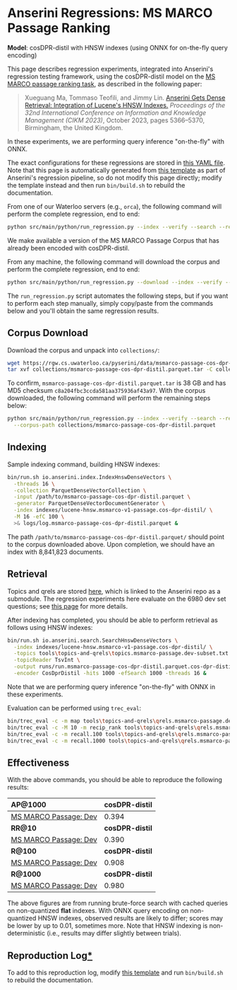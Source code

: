 # Anserini Regressions: MS MARCO Passage Ranking

**Model**: cosDPR-distil with HNSW indexes (using ONNX for on-the-fly query encoding)

This page describes regression experiments, integrated into Anserini's regression testing framework, using the cosDPR-distil model on the [MS MARCO passage ranking task](https://github.com/microsoft/MSMARCO-Passage-Ranking), as described in the following paper:

> Xueguang Ma, Tommaso Teofili, and Jimmy Lin. [Anserini Gets Dense Retrieval: Integration of Lucene's HNSW Indexes.](https://dl.acm.org/doi/10.1145/3583780.3615112) _Proceedings of the 32nd International Conference on Information and Knowledge Management (CIKM 2023)_, October 2023, pages 5366–5370, Birmingham, the United Kingdom.

In these experiments, we are performing query inference "on-the-fly" with ONNX.

The exact configurations for these regressions are stored in [this YAML file](../../src/main/resources/regression/msmarco-v1-passage.cos-dpr-distil.parquet.hnsw.onnx.yaml).
Note that this page is automatically generated from [this template](../../src/main/resources/docgen/templates/msmarco-v1-passage.cos-dpr-distil.parquet.hnsw.onnx.template) as part of Anserini's regression pipeline, so do not modify this page directly; modify the template instead and then run `bin/build.sh` to rebuild the documentation.

From one of our Waterloo servers (e.g., `orca`), the following command will perform the complete regression, end to end:

```bash
python src/main/python/run_regression.py --index --verify --search --regression msmarco-v1-passage.cos-dpr-distil.parquet.hnsw.onnx
```

We make available a version of the MS MARCO Passage Corpus that has already been encoded with cosDPR-distil.

From any machine, the following command will download the corpus and perform the complete regression, end to end:

```bash
python src/main/python/run_regression.py --download --index --verify --search --regression msmarco-v1-passage.cos-dpr-distil.parquet.hnsw.onnx
```

The `run_regression.py` script automates the following steps, but if you want to perform each step manually, simply copy/paste from the commands below and you'll obtain the same regression results.

## Corpus Download

Download the corpus and unpack into `collections/`:

```bash
wget https://rgw.cs.uwaterloo.ca/pyserini/data/msmarco-passage-cos-dpr-distil.parquet.tar -P collections/
tar xvf collections/msmarco-passage-cos-dpr-distil.parquet.tar -C collections/
```

To confirm, `msmarco-passage-cos-dpr-distil.parquet.tar` is 38 GB and has MD5 checksum `c8a204fbc3ccda581aa375936af43a97`.
With the corpus downloaded, the following command will perform the remaining steps below:

```bash
python src/main/python/run_regression.py --index --verify --search --regression msmarco-v1-passage.cos-dpr-distil.parquet.hnsw.onnx \
  --corpus-path collections/msmarco-passage-cos-dpr-distil.parquet
```

## Indexing

Sample indexing command, building HNSW indexes:

```bash
bin/run.sh io.anserini.index.IndexHnswDenseVectors \
  -threads 16 \
  -collection ParquetDenseVectorCollection \
  -input /path/to/msmarco-passage-cos-dpr-distil.parquet \
  -generator ParquetDenseVectorDocumentGenerator \
  -index indexes/lucene-hnsw.msmarco-v1-passage.cos-dpr-distil/ \
  -M 16 -efC 100 \
  >& logs/log.msmarco-passage-cos-dpr-distil.parquet &
```

The path `/path/to/msmarco-passage-cos-dpr-distil.parquet/` should point to the corpus downloaded above.
Upon completion, we should have an index with 8,841,823 documents.

## Retrieval

Topics and qrels are stored [here](https://github.com/castorini/anserini-tools/tree/master/topics-and-qrels), which is linked to the Anserini repo as a submodule.
The regression experiments here evaluate on the 6980 dev set questions; see [this page](../../docs/experiments-msmarco-passage.md) for more details.

After indexing has completed, you should be able to perform retrieval as follows using HNSW indexes:

```bash
bin/run.sh io.anserini.search.SearchHnswDenseVectors \
  -index indexes/lucene-hnsw.msmarco-v1-passage.cos-dpr-distil/ \
  -topics tools\topics-and-qrels\topics.msmarco-passage.dev-subset.txt \
  -topicReader TsvInt \
  -output runs/run.msmarco-passage-cos-dpr-distil.parquet.cos-dpr-distil-hnsw-onnx.topics.msmarco-passage.dev-subset.txt \
  -encoder CosDprDistil -hits 1000 -efSearch 1000 -threads 16 &
```

Note that we are performing query inference "on-the-fly" with ONNX in these experiments.

Evaluation can be performed using `trec_eval`:

```bash
bin/trec_eval -c -m map tools\topics-and-qrels\qrels.msmarco-passage.dev-subset.txt runs/run.msmarco-passage-cos-dpr-distil.parquet.cos-dpr-distil-hnsw-onnx.topics.msmarco-passage.dev-subset.txt
bin/trec_eval -c -M 10 -m recip_rank tools\topics-and-qrels\qrels.msmarco-passage.dev-subset.txt runs/run.msmarco-passage-cos-dpr-distil.parquet.cos-dpr-distil-hnsw-onnx.topics.msmarco-passage.dev-subset.txt
bin/trec_eval -c -m recall.100 tools\topics-and-qrels\qrels.msmarco-passage.dev-subset.txt runs/run.msmarco-passage-cos-dpr-distil.parquet.cos-dpr-distil-hnsw-onnx.topics.msmarco-passage.dev-subset.txt
bin/trec_eval -c -m recall.1000 tools\topics-and-qrels\qrels.msmarco-passage.dev-subset.txt runs/run.msmarco-passage-cos-dpr-distil.parquet.cos-dpr-distil-hnsw-onnx.topics.msmarco-passage.dev-subset.txt
```

## Effectiveness

With the above commands, you should be able to reproduce the following results:

| **AP@1000**                                                                                                  | **cosDPR-distil**|
|:-------------------------------------------------------------------------------------------------------------|-----------|
| [MS MARCO Passage: Dev](https://github.com/microsoft/MSMARCO-Passage-Ranking)                                | 0.394     |
| **RR@10**                                                                                                    | **cosDPR-distil**|
| [MS MARCO Passage: Dev](https://github.com/microsoft/MSMARCO-Passage-Ranking)                                | 0.390     |
| **R@100**                                                                                                    | **cosDPR-distil**|
| [MS MARCO Passage: Dev](https://github.com/microsoft/MSMARCO-Passage-Ranking)                                | 0.908     |
| **R@1000**                                                                                                   | **cosDPR-distil**|
| [MS MARCO Passage: Dev](https://github.com/microsoft/MSMARCO-Passage-Ranking)                                | 0.980     |

The above figures are from running brute-force search with cached queries on non-quantized **flat** indexes.
With ONNX query encoding on non-quantized HNSW indexes, observed results are likely to differ; scores may be lower by up to 0.01, sometimes more.
Note that HNSW indexing is non-deterministic (i.e., results may differ slightly between trials).

## Reproduction Log[*](../../docs/reproducibility.md)

To add to this reproduction log, modify [this template](../../src/main/resources/docgen/templates/msmarco-v1-passage.cos-dpr-distil.parquet.hnsw.onnx.template) and run `bin/build.sh` to rebuild the documentation.
